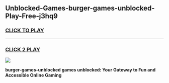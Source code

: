 
## Unblocked-Games-burger-games-unblocked-Play-Free-j3hq9
<h3>
<a href="https://premium76.site?title=burger-games-unblocked&ref=18A1">CLICK TO PLAY</a></h3>
<hr>

<h3>
<a href="https://premium76.site?title=burger-games-unblocked&ref=18A1">CLICK 2 PLAY</a>
  
</h3>

<a href="https://premium76.site?title=burger-games-unblocked&ref=18A1"><img src="https://clearcache.store/games.png"></a>


**burger-games-unblocked games unblocked: Your Gateway to Fun and Accessible Online Gaming**

